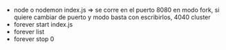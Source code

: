 - node o nodemon index.js => se corre en el puerto 8080 en modo fork, si quiere cambiar de puerto y modo basta con escribirlos, 4040 cluster
- forever start index.js
- forever list
- forever stop 0
